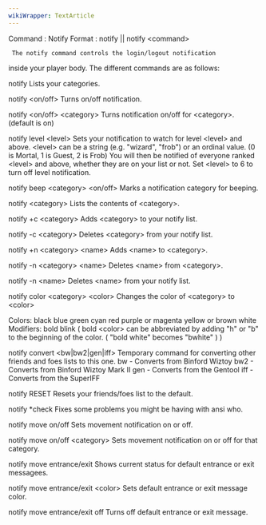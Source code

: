 ```yaml
---
wikiWrapper: TextArticle
---
```

Command : Notify
Format  : notify || notify &lt;command&gt;

     The notify command controls the login/logout notification 
inside your player body.  The different commands are as follows:

notify
  Lists your categories.

notify &lt;on/off&gt;
  Turns on/off notification.

notify &lt;on/off&gt; &lt;category&gt;
  Turns notification on/off for &lt;category&gt;. (default is on)
  
notify level &lt;level&gt;
  Sets your notification to watch for level &lt;level&gt; and above.
  &lt;level&gt; can be a string (e.g. "wizard", "frob") or an ordinal
  value.  (0 is Mortal, 1 is Guest, 2 is Frob)  You will then be
  notified of everyone ranked &lt;level&gt; and above, whether they are
  on your list or not.  Set &lt;level&gt; to 6 to turn off level notification.
  
notify beep &lt;category&gt; &lt;on/off&gt;
  Marks a notification category for beeping.

notify  &lt;category&gt;
  Lists the contents of &lt;category&gt;.

notify +c &lt;category&gt;
  Adds &lt;category&gt; to your notify list.

notify -c &lt;category&gt;
  Deletes &lt;category&gt; from your notify list.

notify +n &lt;category&gt; &lt;name&gt;
  Adds &lt;name&gt; to &lt;category&gt;.

notify -n &lt;category&gt; &lt;name&gt;
  Deletes &lt;name&gt; from &lt;category&gt;.

notify -n &lt;name&gt;
  Deletes &lt;name&gt; from your notify list.

notify color &lt;category&gt; &lt;color&gt;
  Changes the color of &lt;category&gt; to &lt;color&gt;

  Colors:
    black
    blue
    green
    cyan
    red
    purple or magenta
    yellow or brown
    white
  Modifiers:
    bold
    blink
  ( bold &lt;color&gt; can be abbreviated by adding "h" or "b" to the
    beginning of the color.  ( "bold white" becomes "bwhite" ) )

notify convert &lt;bw|bw2|gen|iff&gt;
  Temporary command for converting other friends and foes lists to
  this one.
       bw  - Converts from Binford Wiztoy
       bw2 - Converts from Binford Wiztoy Mark II
       gen - Converts from the Gentool
       iff - Converts from the SuperIFF

notify RESET
  Resets your friends/foes list to the default.

notify *check
  Fixes some problems you might be having with ansi who.
 
notify move on/off
  Sets movement notification on or off.
 
notify move on/off &lt;category&gt;
  Sets movement notification on or off for that category.
 
notify move entrance/exit
  Shows current status for default entrance or exit messagees.
 
notify move entrance/exit &lt;color&gt;
  Sets default entrance or exit message color.
 
notify move entrance/exit off
  Turns off default entrance or exit message.
